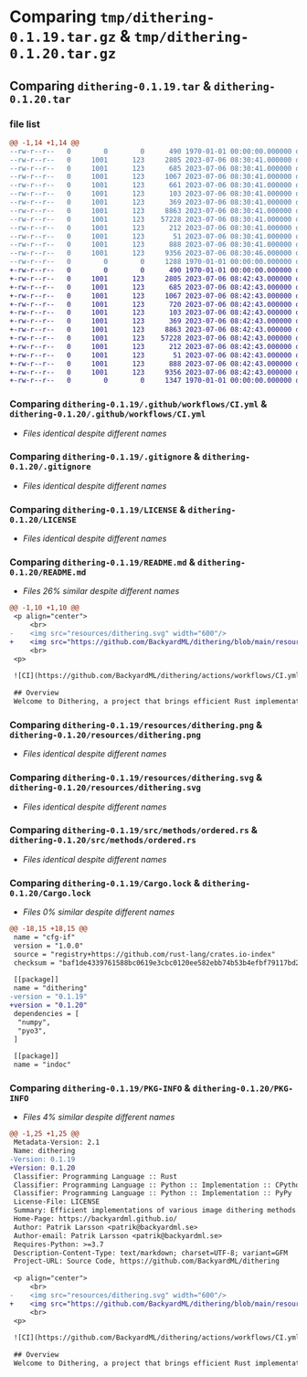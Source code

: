 # Comparing `tmp/dithering-0.1.19.tar.gz` & `tmp/dithering-0.1.20.tar.gz`

## Comparing `dithering-0.1.19.tar` & `dithering-0.1.20.tar`

### file list

```diff
@@ -1,14 +1,14 @@
--rw-r--r--   0        0        0      490 1970-01-01 00:00:00.000000 dithering-0.1.19/Cargo.toml
--rw-r--r--   0     1001      123     2805 2023-07-06 08:30:41.000000 dithering-0.1.19/.github/workflows/CI.yml
--rw-r--r--   0     1001      123      685 2023-07-06 08:30:41.000000 dithering-0.1.19/.gitignore
--rw-r--r--   0     1001      123     1067 2023-07-06 08:30:41.000000 dithering-0.1.19/LICENSE
--rw-r--r--   0     1001      123      661 2023-07-06 08:30:41.000000 dithering-0.1.19/README.md
--rw-r--r--   0     1001      123      103 2023-07-06 08:30:41.000000 dithering-0.1.19/dithering.pyi
--rw-r--r--   0     1001      123      369 2023-07-06 08:30:41.000000 dithering-0.1.19/pyproject.toml
--rw-r--r--   0     1001      123     8863 2023-07-06 08:30:41.000000 dithering-0.1.19/resources/dithering.png
--rw-r--r--   0     1001      123    57228 2023-07-06 08:30:41.000000 dithering-0.1.19/resources/dithering.svg
--rw-r--r--   0     1001      123      212 2023-07-06 08:30:41.000000 dithering-0.1.19/src/lib.rs
--rw-r--r--   0     1001      123       51 2023-07-06 08:30:41.000000 dithering-0.1.19/src/methods/mod.rs
--rw-r--r--   0     1001      123      888 2023-07-06 08:30:41.000000 dithering-0.1.19/src/methods/ordered.rs
--rw-r--r--   0     1001      123     9356 2023-07-06 08:30:46.000000 dithering-0.1.19/Cargo.lock
--rw-r--r--   0        0        0     1288 1970-01-01 00:00:00.000000 dithering-0.1.19/PKG-INFO
+-rw-r--r--   0        0        0      490 1970-01-01 00:00:00.000000 dithering-0.1.20/Cargo.toml
+-rw-r--r--   0     1001      123     2805 2023-07-06 08:42:43.000000 dithering-0.1.20/.github/workflows/CI.yml
+-rw-r--r--   0     1001      123      685 2023-07-06 08:42:43.000000 dithering-0.1.20/.gitignore
+-rw-r--r--   0     1001      123     1067 2023-07-06 08:42:43.000000 dithering-0.1.20/LICENSE
+-rw-r--r--   0     1001      123      720 2023-07-06 08:42:43.000000 dithering-0.1.20/README.md
+-rw-r--r--   0     1001      123      103 2023-07-06 08:42:43.000000 dithering-0.1.20/dithering.pyi
+-rw-r--r--   0     1001      123      369 2023-07-06 08:42:43.000000 dithering-0.1.20/pyproject.toml
+-rw-r--r--   0     1001      123     8863 2023-07-06 08:42:43.000000 dithering-0.1.20/resources/dithering.png
+-rw-r--r--   0     1001      123    57228 2023-07-06 08:42:43.000000 dithering-0.1.20/resources/dithering.svg
+-rw-r--r--   0     1001      123      212 2023-07-06 08:42:43.000000 dithering-0.1.20/src/lib.rs
+-rw-r--r--   0     1001      123       51 2023-07-06 08:42:43.000000 dithering-0.1.20/src/methods/mod.rs
+-rw-r--r--   0     1001      123      888 2023-07-06 08:42:43.000000 dithering-0.1.20/src/methods/ordered.rs
+-rw-r--r--   0     1001      123     9356 2023-07-06 08:42:43.000000 dithering-0.1.20/Cargo.lock
+-rw-r--r--   0        0        0     1347 1970-01-01 00:00:00.000000 dithering-0.1.20/PKG-INFO
```

### Comparing `dithering-0.1.19/.github/workflows/CI.yml` & `dithering-0.1.20/.github/workflows/CI.yml`

 * *Files identical despite different names*

### Comparing `dithering-0.1.19/.gitignore` & `dithering-0.1.20/.gitignore`

 * *Files identical despite different names*

### Comparing `dithering-0.1.19/LICENSE` & `dithering-0.1.20/LICENSE`

 * *Files identical despite different names*

### Comparing `dithering-0.1.19/README.md` & `dithering-0.1.20/README.md`

 * *Files 26% similar despite different names*

```diff
@@ -1,10 +1,10 @@
 <p align="center">
     <br>
-    <img src="resources/dithering.svg" width="600"/>
+    <img src="https://github.com/BackyardML/dithering/blob/main/resources/dithering.png?raw=true" width="600"/>
     <br>
 <p>
 
 ![CI](https://github.com/BackyardML/dithering/actions/workflows/CI.yml/badge.svg)
 
 ## Overview
 Welcome to Dithering, a project that brings efficient Rust implementation of various image dithering methods to be used in Python!
```

### Comparing `dithering-0.1.19/resources/dithering.png` & `dithering-0.1.20/resources/dithering.png`

 * *Files identical despite different names*

### Comparing `dithering-0.1.19/resources/dithering.svg` & `dithering-0.1.20/resources/dithering.svg`

 * *Files identical despite different names*

### Comparing `dithering-0.1.19/src/methods/ordered.rs` & `dithering-0.1.20/src/methods/ordered.rs`

 * *Files identical despite different names*

### Comparing `dithering-0.1.19/Cargo.lock` & `dithering-0.1.20/Cargo.lock`

 * *Files 0% similar despite different names*

```diff
@@ -18,15 +18,15 @@
 name = "cfg-if"
 version = "1.0.0"
 source = "registry+https://github.com/rust-lang/crates.io-index"
 checksum = "baf1de4339761588bc0619e3cbc0120ee582ebb74b53b4efbf79117bd2da40fd"
 
 [[package]]
 name = "dithering"
-version = "0.1.19"
+version = "0.1.20"
 dependencies = [
  "numpy",
  "pyo3",
 ]
 
 [[package]]
 name = "indoc"
```

### Comparing `dithering-0.1.19/PKG-INFO` & `dithering-0.1.20/PKG-INFO`

 * *Files 4% similar despite different names*

```diff
@@ -1,25 +1,25 @@
 Metadata-Version: 2.1
 Name: dithering
-Version: 0.1.19
+Version: 0.1.20
 Classifier: Programming Language :: Rust
 Classifier: Programming Language :: Python :: Implementation :: CPython
 Classifier: Programming Language :: Python :: Implementation :: PyPy
 License-File: LICENSE
 Summary: Efficient implementations of various image dithering methods.
 Home-Page: https://backyardml.github.io/
 Author: Patrik Larsson <patrik@backyardml.se>
 Author-email: Patrik Larsson <patrik@backyardml.se>
 Requires-Python: >=3.7
 Description-Content-Type: text/markdown; charset=UTF-8; variant=GFM
 Project-URL: Source Code, https://github.com/BackyardML/dithering
 
 <p align="center">
     <br>
-    <img src="resources/dithering.svg" width="600"/>
+    <img src="https://github.com/BackyardML/dithering/blob/main/resources/dithering.png?raw=true" width="600"/>
     <br>
 <p>
 
 ![CI](https://github.com/BackyardML/dithering/actions/workflows/CI.yml/badge.svg)
 
 ## Overview
 Welcome to Dithering, a project that brings efficient Rust implementation of various image dithering methods to be used in Python!
```

